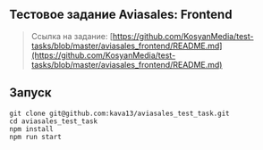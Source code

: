 
## Тестовое задание Aviasales: Frontend

> Ссылка на задание: [https://github.com/KosyanMedia/test-tasks/blob/master/aviasales_frontend/README.md](https://github.com/KosyanMedia/test-tasks/blob/master/aviasales_frontend/README.md)

## Запуск
    git clone git@github.com:kava13/aviasales_test_task.git
    cd aviasales_test_task
    npm install
    npm run start

